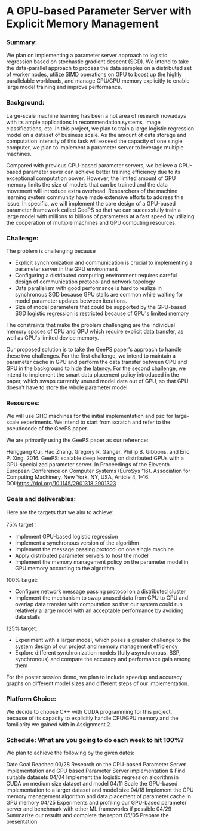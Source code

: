 # A GPU-based Parameter Server with Explicit Memory Management

### Summary:

We plan on implementing a parameter server approach to logistic regression based on stochastic gradient descent (SGD). We intend to take the data-parallel approach to process the data samples on a distributed set of worker nodes, utilize SIMD operations on GPU to boost up the highly parallelable workloads, and manage CPU/GPU memory explicitly to enable large model training and improve performance.

### Background:

Large-scale machine learning has been a hot area of research nowadays with its ample applications in recommendation systems, image classifications, etc. In this project, we plan to train a large logistic regression model on a dataset of business scale. As the amount of data storage and computation intensity of this task will exceed the capacity of one single computer, we plan to implement a parameter server to leverage multiple machines.

Compared with previous CPU-based parameter servers, we believe a GPU-based parameter sever can achieve better training efficiency due to its exceptional computation power. However, the limited amount of GPU memory limits the size of models that can be trained and the data movement will introduce extra overhead. Researchers of the machine learning system community have made extensive efforts to address this issue. In specific, we will implement the core design of a GPU-based parameter framework called GeePS so that we can successfully train a large model with millions to billions of parameters at a fast speed by utilizing the cooperation of multiple machines and GPU computing resources. 


### Challenge:

The problem is challenging because 

- Explicit synchronization and communication is crucial to implementing a parameter server in the GPU environment 
- Configuring a distributed computing environment requires careful design of communication protocol and network topology
- Data parallelism with good performance is hard to realize in synchronous SGD because GPU stalls are common while waiting for model parameter updates between iterations.
- Size of model parameters that could be supported by the GPU-based SGD logistic regression is restricted because of GPU's limited memory

The constraints that make the problem challenging are the individual memory spaces of CPU and GPU which require explicit data transfer, as well as GPU's limited device memory.

Our proposed solution is to take the GeePS paper's approach to handle these two challenges. For the first challenge, we intend to maintain a parameter cache in GPU and perform the data transfer between CPU and GPU in the background to hide the latency. For the second challenge, we intend to implement the smart data placement policy introduced in the paper, which swaps currently unused model data out of GPU, so that GPU doesn't have to store the whole parameter model.

### Resources:

We will use GHC machines for the initial implementation and psc for large-scale experiments. 
We intend to start from scratch and refer to the pseudocode of the GeePS paper.

We are primarily using the GeePS paper as our reference:

Henggang Cui, Hao Zhang, Gregory R. Ganger, Phillip B. Gibbons, and Eric P. Xing. 2016. GeePS: scalable deep learning on distributed GPUs with a GPU-specialized parameter server. In Proceedings of the Eleventh European Conference on Computer Systems (EuroSys '16). Association for Computing Machinery, New York, NY, USA, Article 4, 1–16. DOI:https://doi.org/10.1145/2901318.2901323


### Goals and deliverables:

Here are the targets that we aim to achieve:

75% target：
- Implement GPU-based logistic regression
- Implement a synchronous version of the algorithm
- Implement the message passing protocol on one single machine
- Apply distributed parameter servers to host the model
- Implement the memory management policy on the parameter model in GPU memory according to the algorithm

100% target:
- Configure network message passing protocol on a distributed cluster
- Implement the mechanism to swap unused data from GPU to CPU and overlap data transfer with computation so that our system could run relatively a large model with an acceptable performance by avoiding data stalls

125% target: 
- Experiment with a larger model, which poses a greater challenge to the system design of our project and memory management efficiency
- Explore different synchronization models (fully asynchronous, BSP, synchronous) and compare the accuracy and performance gain among them

For the poster session demo, we plan to include speedup and accuracy graphs on different model sizes and different steps of our implementation. 

### Platform Choice: 

We decide to choose C++ with CUDA programming for this project, because of its capacity to explicitly handle CPU/GPU memory and the familiarity we gained with in Assignment 2.  

### Schedule: What are you going to do each week to hit 100%?

We plan to achieve the following by the given dates:

Date	Goal Reached
03/28	Research on the CPU-based Parameter Server implementation and GPU based Parameter Server implementation & Find suitable datasets
04/04   Implement the logistic regression algorithm in CUDA on medium size dataset and model
04/11   Scale the GPU-based implementation to a larger dataset and model size
04/18   Implement the GPU memory management algorithm and data placement of parameter cache in GPU memory 
04/25	Experiments and profiling our GPU-based parameter server and benchmark with other ML frameworks if possible
04/29	Summarize our results and complete the report
05/05	Prepare the presentation
